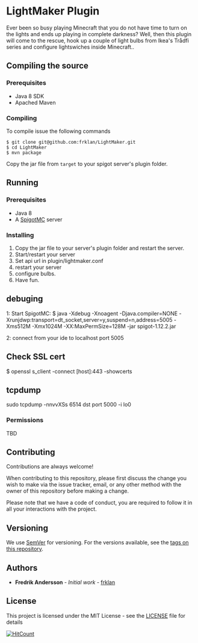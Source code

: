 # LightMaker Plugin

Ever been so busy playing Minecraft that you do not have time to turn on the lights and ends up playing in complete darkness? Well, then this plugin will come to the rescue, hook up a couple of light bulbs from Ikea's Trådfi series and configure lightswiches inside Minecraft..

## Compiling the source

### Prerequisites

* Java 8 SDK
* Apached Maven

### Compiling

To compile issue the following commands

````
$ git clone git@github.com:frklan/LightMaker.git
$ cd LightMaker
$ mvn package
````
Copy the jar file from ```target``` to your spigot server's plugin folder.


## Running

### Prerequisites

* Java 8
* A [SpigotMC](https://www.spigotmc.org/wiki/spigot/) server

### Installing
1. Copy the jar file to your server's plugin folder and restart the server.
2. Start/restart your server
3. Set api url in plugin/lightmaker.conf
4. restart your server
5. configure bulbs.
6. Have fun.


## debuging

1: Start SpigotMC:
$ java -Xdebug -Xnoagent -Djava.compiler=NONE -Xrunjdwp:transport=dt_socket,server=y,suspend=n,address=5005 -Xms512M -Xmx1024M -XX:MaxPermSize=128M -jar spigot-1.12.2.jar 

2: connect from your ide to localhost port 5005

## Check SSL cert
$ openssl s_client -connect [host]:443 -showcerts  

## tcpdump
sudo tcpdump -nnvvXSs 6514 dst port 5000 -i lo0

### Permissions

TBD


## Contributing

Contributions are always welcome!

When contributing to this repository, please first discuss the change you wish to make via the issue tracker, email, or any other method with the owner of this repository before making a change.

Please note that we have a code of conduct, you are required to follow it in all your interactions with the project.

## Versioning

We use [SemVer](http://semver.org/) for versioning. For the versions available, see the [tags on this repository](https://github.com/frklan/Teleport2Lobby/tags).

## Authors

* **Fredrik Andersson** - *Initial work* - [frklan](https://github.com/frklan)

## License

This project is licensed under the MIT License - see the [LICENSE](LICENSE) file for details


[![HitCount](http://hits.dwyl.io/frklan/LightMaker.svg)]()
